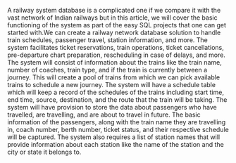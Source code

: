 A railway system database is a complicated one if we compare it with the vast network of Indian railways but in this article, we will cover the basic functioning of the system as part of the easy SQL projects that one can get started with.We can create a railway network database solution to handle train schedules, passenger travel, station information, and more. The system facilitates ticket reservations, train operations, ticket cancellations, pre-departure chart preparation, rescheduling in case of delays, and more.
The system will consist of information about the trains like the train name, number of coaches, train type, and if the train is currently between a journey. This will create a pool of trains from which we can pick available trains to schedule a new journey.
The system will have a schedule table which will keep a record of the schedules of the trains including start time, end time, source, destination, and the route that the train will be taking.
The system will have provision to store the data about passengers who have travelled, are travelling, and are about to travel in future. The basic information of the passengers, along with the train name they are travelling in, coach number, berth number, ticket status, and their respective schedule will be captured.
The system also requires a list of station names that will provide information about each station like the name of the station and the city or state it belongs to.
